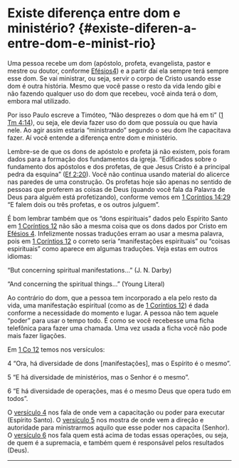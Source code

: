 # Existe diferença entre dom e ministério? {#existe-diferen-a-entre-dom-e-minist-rio}

Uma pessoa recebe um dom (apóstolo, profeta, evangelista, pastor e mestre ou doutor, conforme [Efésios4](http://bibliaonline.com.br/acf/ef/4)) e a partir daí ela sempre terá sempre esse dom. Se vai ministrar, ou seja, servir o corpo de Cristo usando esse dom é outra história. Mesmo que você passe o resto da vida lendo gibi e não fazendo qualquer uso do dom que recebeu, você ainda terá o dom, embora mal utilizado.

Por isso Paulo escreve a Timóteo, “Não desprezes o dom que há em ti” ([1 Tm 4:14](http://bibliaonline.com.br/acf/1tm/4/14)), ou seja, ele devia fazer uso do dom que possuía ou que havia nele. Ao agir assim estaria “ministrando” segundo o seu dom lhe capacitava fazer. Aí você entende a diferença entre dom e ministério.

Lembre-se de que os dons de apóstolo e profeta já não existem, pois foram dados para a formação dos fundamentos da igreja. “Edificados sobre o fundamento dos apóstolos e dos profetas, de que Jesus Cristo é a principal pedra da esquina” ([Ef 2:20](http://bibliaonline.com.br/acf/ef/2/20)). Você não continua usando material do alicerce nas paredes de uma construção. Os profetas hoje são apenas no sentido de pessoas que proferem as coisas de Deus (quando você fala da Palavra de Deus para alguém está profetizando), conforme vemos em [1 Coríntios 14:29](http://bibliaonline.com.br/acf/1co/14/29) “E falem dois ou três profetas, e os outros julguem”.

É bom lembrar também que os “dons espirituais” dados pelo Espírito Santo em [1 Coríntios 12](http://bibliaonline.com.br/acf/1co/12) não são a mesma coisa que os dons dados por Cristo em [Efésios 4](http://bibliaonline.com.br/acf/ef/4). Infelizmente nossas traduções erram ao usar a mesma palavra, pois em [1 Coríntios 12](http://bibliaonline.com.br/acf/1co/12) o correto seria “manifestações espirituais” ou “coisas espirituais” como aparece em algumas traduções. Veja estas em outros idiomas:

“But concerning spiritual manifestations...” (J. N. Darby)

“And concerning the spiritual things...” (Young Literal)

Ao contrário do dom, que a pessoa tem incorporado a ela pelo resto da vida, uma manifestação espiritual (como as de [1 Coríntios 12](http://bibliaonline.com.br/acf/1co/12)) é dada conforme a necessidade do momento e lugar. A pessoa não tem aquele “poder” para usar o tempo todo. É como se você recebesse uma ficha telefônica para fazer uma chamada. Uma vez usada a ficha você não pode mais fazer ligações.

Em [1 Co 12](http://bibliaonline.com.br/acf/1co/12) temos nos versículos:

4 “Ora, há diversidade de dons [manifestações], mas o Espírito é o mesmo”.

5 “E há diversidade de ministérios, mas o Senhor é o mesmo”.

6 “E há diversidade de operações, mas é o mesmo Deus que opera tudo em todos”.

O [versículo 4](http://bibliaonline.com.br/acf/1co/12/4) nos fala de onde vem a capacitação ou poder para executar (Espírito Santo). O [versículo 5](http://bibliaonline.com.br/acf/1co/12/5) nos mostra de onde vem a direção e autoridade para ministrarmos aquilo que esse poder nos capacita (Senhor). O [versículo 6](http://bibliaonline.com.br/acf/1co/12/6) nos fala quem está acima de todas essas operações, ou seja, de quem é a supremacia, e também quem é responsável pelos resultados (Deus).

*****